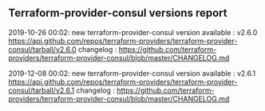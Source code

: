 ## Terraform-provider-consul versions report

2019-10-26 00:02: new terraform-provider-consul version available : v2.6.0 https://api.github.com/repos/terraform-providers/terraform-provider-consul/tarball/v2.6.0 changelog : https://github.com/terraform-providers/terraform-provider-consul/blob/master/CHANGELOG.md

2019-12-08 00:02: new terraform-provider-consul version available : v2.6.1 https://api.github.com/repos/terraform-providers/terraform-provider-consul/tarball/v2.6.1 changelog : https://github.com/terraform-providers/terraform-provider-consul/blob/master/CHANGELOG.md

